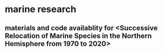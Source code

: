 # marine research
## materials and code availablity for <Successive Relocation of Marine Species in the Northern Hemisphere from 1970 to 2020>
